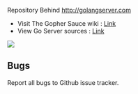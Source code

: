 Repository Behind http://golangserver.com

- Visit The Gopher Sauce wiki : [Link](https://github.com/cheikhshift/Gopher-Sauce/wiki)
- View Go Server sources :  [Link](https://github.com/cheikhshift/gos)

![](https://goreportcard.com/badge/github.com/cheikhshift/gos)

## Bugs

Report all bugs to Github issue tracker.
